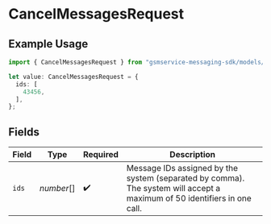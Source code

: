 # CancelMessagesRequest

## Example Usage

```typescript
import { CancelMessagesRequest } from "gsmservice-messaging-sdk/models/operations";

let value: CancelMessagesRequest = {
  ids: [
    43456,
  ],
};
```

## Fields

| Field                                                                                                                    | Type                                                                                                                     | Required                                                                                                                 | Description                                                                                                              |
| ------------------------------------------------------------------------------------------------------------------------ | ------------------------------------------------------------------------------------------------------------------------ | ------------------------------------------------------------------------------------------------------------------------ | ------------------------------------------------------------------------------------------------------------------------ |
| `ids`                                                                                                                    | *number*[]                                                                                                               | :heavy_check_mark:                                                                                                       | Message IDs assigned by the system (separated by comma). The system will accept a maximum of 50 identifiers in one call. |
